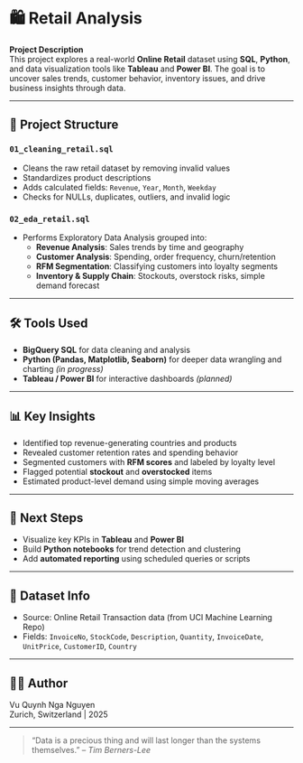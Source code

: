 # 🛍️ Retail Analysis

**Project Description**  
This project explores a real-world **Online Retail** dataset using **SQL**, **Python**, and data visualization tools like **Tableau** and **Power BI**. The goal is to uncover sales trends, customer behavior, inventory issues, and drive business insights through data.

---

## 📂 Project Structure

### `01_cleaning_retail.sql`
- Cleans the raw retail dataset by removing invalid values
- Standardizes product descriptions
- Adds calculated fields: `Revenue`, `Year`, `Month`, `Weekday`
- Checks for NULLs, duplicates, outliers, and invalid logic

### `02_eda_retail.sql`
- Performs Exploratory Data Analysis grouped into:
  - **Revenue Analysis**: Sales trends by time and geography
  - **Customer Analysis**: Spending, order frequency, churn/retention
  - **RFM Segmentation**: Classifying customers into loyalty segments
  - **Inventory & Supply Chain**: Stockouts, overstock risks, simple demand forecast

---

## 🛠️ Tools Used

- **BigQuery SQL** for data cleaning and analysis
- **Python (Pandas, Matplotlib, Seaborn)** for deeper data wrangling and charting *(in progress)*
- **Tableau / Power BI** for interactive dashboards *(planned)*

---

## 📊 Key Insights

- Identified top revenue-generating countries and products
- Revealed customer retention rates and spending behavior
- Segmented customers with **RFM scores** and labeled by loyalty level
- Flagged potential **stockout** and **overstocked** items
- Estimated product-level demand using simple moving averages

---

## 🧠 Next Steps

- Visualize key KPIs in **Tableau** and **Power BI**
- Build **Python notebooks** for trend detection and clustering
- Add **automated reporting** using scheduled queries or scripts

---

## 📁 Dataset Info

- Source: Online Retail Transaction data (from UCI Machine Learning Repo)
- Fields: `InvoiceNo`, `StockCode`, `Description`, `Quantity`, `InvoiceDate`, `UnitPrice`, `CustomerID`, `Country`

---

## 👩‍💻 Author

Vu Quynh Nga Nguyen  
Zurich, Switzerland | 2025

---

> “Data is a precious thing and will last longer than the systems themselves.” – *Tim Berners-Lee*
